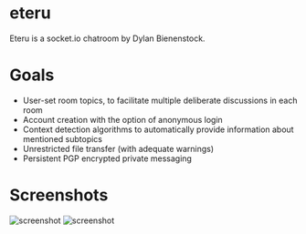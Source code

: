 # eteru

Eteru is a socket.io chatroom by Dylan Bienenstock.

# Goals
* User-set room topics, to facilitate multiple deliberate discussions in each room
* Account creation with the option of anonymous login
* Context detection algorithms to automatically provide information about mentioned subtopics
* Unrestricted file transfer (with adequate warnings)
* Persistent PGP encrypted private messaging

# Screenshots

![screenshot](http://i.imgur.com/HRGBbgn.png)
![screenshot](http://i.imgur.com/9pAXcLv.png)
